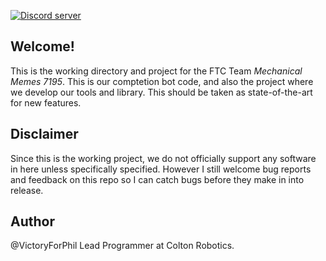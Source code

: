 <p>
    <a href="https://discord.gg/colton"><img src="https://discordapp.com/api/guilds/345404637374971907/embed.png" alt="Discord server" /></a>
  <d/p>

## Welcome!
This is the working directory and project for the FTC Team *Mechanical Memes 7195*. This is our comptetion bot code, and also the project where we develop our tools and library. This should be taken as state-of-the-art for new features.

## Disclaimer
Since this is the working project, we do not officially support any software in here unless specifically specified. However I still welcome bug reports and feedback on this repo so I can catch bugs before they make in into release.

## Author
@VictoryForPhil Lead Programmer at Colton Robotics.

